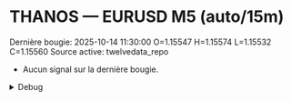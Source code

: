 # THANOS — EURUSD M5 (auto/15m)
Dernière bougie: 2025-10-14 11:30:00  O=1.15547  H=1.15574  L=1.15532  C=1.15560
Source active: twelvedata_repo

- Aucun signal sur la dernière bougie.

<details><summary>Debug</summary>

- TD_API_KEY manquant.

</details>